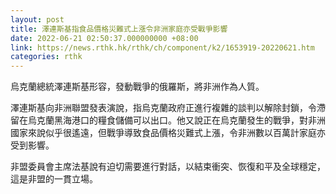 ```yaml
---
layout: post
title: 澤連斯基指食品價格災難式上漲令非洲家庭亦受戰爭影響
date: 2022-06-21 02:50:37.000000000 +08:00
link: https://news.rthk.hk/rthk/ch/component/k2/1653919-20220621.htm
categories: rthk
---
```


烏克蘭總統澤連斯基形容，發動戰爭的俄羅斯，將非洲作為人質。

澤連斯基向非洲聯盟發表演說，指烏克蘭政府正進行複雜的談判以解除封鎖，令滯留在烏克蘭黑海港口的糧食儲備可以出口。他又說正在烏克蘭發生的戰爭，對非洲國家來說似乎很遙遠，但戰爭導致食品價格災難式上漲，令非洲數以百萬計家庭亦受到影響。

非盟委員會主席法基說有迫切需要進行對話，以結束衝突、恢復和平及全球穩定，這是非盟的一貫立場。
